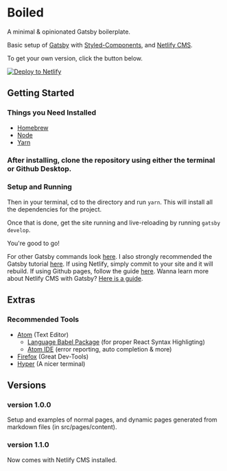 # Boiled
A minimal & opinionated Gatsby boilerplate.

Basic setup of [Gatsby](https://www.gatsbyjs.org/) with [Styled-Components](https://www.styled-components.com/), and [Netlify CMS](https://www.netlifycms.org/).

To get your own version, click the button below.

[![Deploy to Netlify](https://www.netlify.com/img/deploy/button.svg)](https://app.netlify.com/start/deploy?repository=https://github.com/huntercaron/boiled)


## Getting Started

### Things you Need Installed
- [Homebrew](https://brew.sh/)
- [Node](https://nodejs.org/en/download/)
- [Yarn](https://yarnpkg.com/en/docs/install)

### After installing, clone the repository using either the terminal or Github Desktop.

### Setup and Running

Then in your terminal, cd to the directory and run `yarn`.
This will install all the dependencies for the project.

Once that is done, get the site running and live-reloading by running `gatsby develop`.

You're good to go!

For other Gatsby commands look [here](https://www.gatsbyjs.org/docs/).
I also strongly recommended the Gatsby tutorial [here](https://www.gatsbyjs.org/tutorial/).
If using Netlify, simply commit to your site and it will rebuild.
If using Github pages, follow the guide [here](https://www.gatsbyjs.org/docs/deploy-gatsby/#github-pages).
Wanna learn more about Netlify CMS with Gatsby? [Here is a guide](https://www.gatsbyjs.org/docs/netlify-cms/).

## Extras
### Recommended Tools
* [Atom](https://atom.io/) \(Text Editor\)
  * [Language Babel Package](https://github.com/gandm/language-babel) \(for proper React Syntax Highligting\)
  * [Atom IDE](https://ide.atom.io/) \(error reporting, auto completion & more\)
* [Firefox](https://www.mozilla.org/en-US/firefox/) \(Great Dev-Tools\)
* [Hyper](https://hyper.is/) \(A nicer terminal\)

## Versions
### version 1.0.0
Setup and examples of normal pages, and dynamic pages generated from markdown files (in src/pages/content).
### version 1.1.0
Now comes with Netlify CMS installed.
